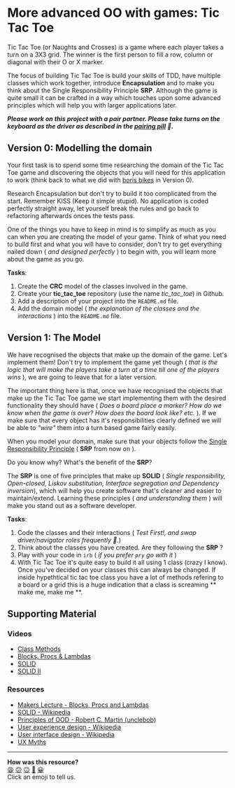 # More advanced OO with games: Tic Tac Toe

Tic Tac Toe (or Naughts and Crosses) is a game where each player takes a turn on a 3X3 grid. The winner is the first person to fill a row, column or diagonal with their O or X marker.

The focus of building Tic Tac Toe is build your skills of TDD, have multiple classes which work together, introduce **Encapsulation** and to make you think about the Single Responsibility Principle **SRP**. Although the game is quite small it can be crafted in a way which touches upon some advanced principles which will help you with larger applications later.

***Please work on this project with a pair partner. Please take turns on the keyboard as the driver as described in the [pairing pill](pills/pairing.md) :pill:.***


## Version 0: Modelling the domain

Your first task is to spend some time researching the domain of the Tic Tac Toe game and discovering the objects that you will need for this application to work (think back to what we did with [boris bikes](/boris_bikes.md) in Version 0).

Research Encapsulation but don't try to build it too complicated from the start. Remember KISS (Keep it simple stupid). No application is coded perfectly straight away, let yourself break the rules and go back to refactoring afterwards onces the tests pass.

One of the things you have to keep in mind is to simplify as much as you can when you are creating the model of your game. Think of what you need to build first and what you will have to consider, don't try to get everything nailed down ( _and designed perfectly_ ) to begin with, you will learn more about the game as you go.

**Tasks**:

1. Create the **CRC** model of the classes involved in the game.
2. Create your **tic_tac_toe** repository (use the name _tic_tac_toe_) in Github.
3. Add a description of your project into the `README.md` file.
4. Add the domain model ( _the explanation of the classes and the interactions_ ) into the `README.md` file.

## Version 1: The Model


We have recognised the objects that make up the domain of the game. Let's implement them! Don't try to implement the game yet though ( _that is the logic that will make the players take a turn at a time till one of the players wins_ ), we are going to leave that for a later version.

The important thing here is that, once we have recognised the objects that make up the Tic Tac Toe game we start implementing them with the desired functionality they should have ( _Does a board place a marker? How do we know when the game is over? How does the board look like? etc._ ). If we make sure that every object has it's responsibilities clearly defined we will be able to _"wire"_ them into a turn based game fairly easily.

When you model your domain, make sure that your objects follow the [Single Responsibility Principle](https://en.wikipedia.org/wiki/Single_responsibility_principle) ( **SRP** from now on ).

Do you know why? What's the benefit of the **SRP**?

The **SRP** is one of five principles that make up **SOLID** ( _Single responsibility, Open-closed, Liskov substitution, Interface segregation and Dependency inversion_), which will help you create software that's cleaner and easier to maintain/extend. Learning these principles ( _and understanding them_ ) will make you stand out as a software developer.

**Tasks**:

1. Code the classes and their interactions ( _Test First!, and swap driver/navigator roles frequently :twisted_rightwards_arrows:._)
2. Think about the classes you have created. Are they following the **SRP** ?
3. Play with your code in `irb` ( _if you prefer `pry` go with it_ )
4. With Tic Tac Toe it's quite easy to build it all using 1 class (crazy I know). Once you've decided on your classes this can always be changed. If inside hypethtical tic tac toe class you have a lot of methods refering to a board or a grid this is a huge indication that a class is screaming ** make me, make me **.

## Supporting Material

### Videos

- [Class Methods](https://www.youtube.com/watch?v=_I6ft00Ep9c)
- [Blocks, Procs &amp; Lambdas](https://www.youtube.com/watch?v=2HTR4oOZ9iM)
- [SOLID](https://www.youtube.com/watch?v=dBMcKzlfgSk)
- [SOLID II](https://www.youtube.com/watch?v=x-bX66IzcWM)

### Resources

- [Makers Lecture - Blocks, Procs and Lambdas](https://www.youtube.com/watch?v=2HTR4oOZ9iM)
- [SOLID - Wikipedia](https://en.wikipedia.org/wiki/Solid_(object-oriented_design))
- [Principles of OOD - Robert C. Martin (unclebob)](http://www.butunclebob.com/ArticleS.UncleBob.PrinciplesOfOod)
- [User experience design - Wikipedia](https://en.wikipedia.org/wiki/User_experience_design)
- [User interface design - Wikipedia](https://en.wikipedia.org/wiki/User_interface_design)
- [UX Myths](http://uxmyths.com)

<!-- BEGIN GENERATED SECTION DO NOT EDIT -->

---

**How was this resource?**  
[😫](https://airtable.com/shrUJ3t7KLMqVRFKR?prefill_Repository=course&prefill_File=challenges/tic_tac_toe.md&prefill_Sentiment=😫) [😕](https://airtable.com/shrUJ3t7KLMqVRFKR?prefill_Repository=course&prefill_File=challenges/tic_tac_toe.md&prefill_Sentiment=😕) [😐](https://airtable.com/shrUJ3t7KLMqVRFKR?prefill_Repository=course&prefill_File=challenges/tic_tac_toe.md&prefill_Sentiment=😐) [🙂](https://airtable.com/shrUJ3t7KLMqVRFKR?prefill_Repository=course&prefill_File=challenges/tic_tac_toe.md&prefill_Sentiment=🙂) [😀](https://airtable.com/shrUJ3t7KLMqVRFKR?prefill_Repository=course&prefill_File=challenges/tic_tac_toe.md&prefill_Sentiment=😀)  
Click an emoji to tell us.

<!-- END GENERATED SECTION DO NOT EDIT -->
